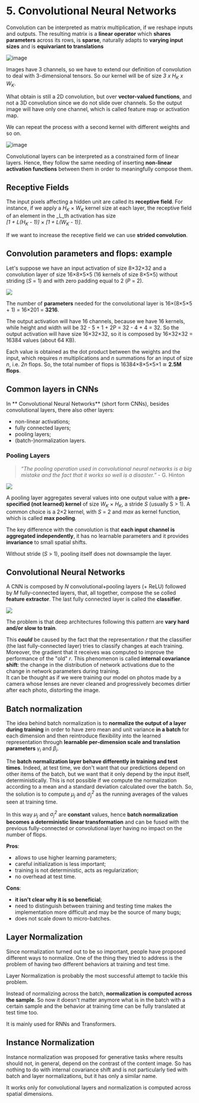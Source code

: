 # 5. Convolutional Neural Networks

Convolution can be interpreted as matrix multiplication, if we reshape inputs and outputs. The resulting matrix is a **linear operator** which **shares parameters** across its rows, is **sparse**, naturally adapts to **varying input sizes** and is **equivariant to translations**

![image](assets/markdown-img-paste-20211011122642518.png)

Images have 3 channels, so we have to extend our definition of convolution to deal with 3-dimensional tensors. So our kernel will be of size _3 x H<sub>K</sub> x W<sub>K</sub>_.

What obtain is still a 2D convolution, but over **vector-valued functions**, and not a 3D convolution since we do not slide over channels. So the output image will have only one channel, which is called feature map or activation map.

We can repeat the process with a second kernel with different weights and so on.

![image](assets/markdown-img-paste-20211011123506744.png)

Convolutional layers can be interpreted as a constrained form of linear layers. Hence, they follow the same needing of inserting **non-linear activation functions** between them in order to meaningfully compose them.

## Receptive Fields

The input pixels affecting a hidden unit are called its **receptive field**. For instance, if we apply a _H<sub>K</sub>_ &times; _W<sub>K</sub>_ kernel size at each layer, the receptive field of an element in the _L_th activation has size  
_[1 + L(H<sub>K</sub> - 1)]_ &times; _[1 + L(W<sub>K</sub> - 1)]_.

If we want to increase the receptive field we can use **strided convolution**.

## Convolution parameters and flops: example

Let's suppose we have an input activation of size 8&times;32&times;32 and a convolution layer of size 16&times;8&times;5&times;5 (16 kernels of size 8&times;5&times;5) without striding (_S_ = 1) and with zero padding equal to 2 (_P_ = 2).

![](assets/markdown-img-paste-20211024134352327.png)

The number of **parameters** needed for the convolutional layer is 16&times;(8&times;5&times;5 + 1) = 16&times;201 = **3216**.

The output activation will have 16 channels, because we have 16 kernels, while height and width will be 32 - 5 + 1 + 2P = 32 - 4 + 4 = 32. So the output activation will have size 16&times;32&times;32, so it is composed by 16&times;32&times;32 = 16384 values (about 64 KB).

Each value is obtained as the dot product between the weights and the input, which requires _n_ multiplications and _n_ summations for an input of size _n_, i.e. _2n_ flops. So, the total number of flops is 16384&times;8&times;5&times;5&times;1 &cong; **2.5M flops**.

## Common layers in CNNs

In ** Convolutional Neural Networks** (short form CNNs), besides convolutional layers, there also other layers:
 - non-linear activations;
 - fully connected layers;
 - pooling layers;
 - (batch-)normalization layers.

### Pooling Layers

 > _“The pooling operation
used in convolutional
neural networks is a big
mistake and the fact
that it works so well is a
disaster.”_
> \- G. Hinton

![](assets/markdown-img-paste-20211024135337684.png)

A pooling layer aggregates several values into one output value with a **pre-specified (not learned) kernel** of size _W<sub>K</sub>_ &times; _H<sub>K</sub>_, a stride _S_ (usually S > 1). A common choice is a 2&times;2 kernel, with _S_ = 2 and _max_ as kernel function, which is called **max pooling**.

The key difference with the convolution is that **each input channel is aggregated independently**, it has no learnable parameters and it provides **invariance** to small spatial shifts.

Without stride (_S_ > 1), pooling itself does not downsample the layer.

## Convolutional Neural Networks

A CNN is composed by _N_ convolutional+pooling layers (+ ReLU) followed by _M_ fully-connected layers, that, all together, compose the se colled **feature extractor**. The last fully connected layer is called the **classifier**.

![](assets/markdown-img-paste-20211024141007718.png)

The problem is that deep architectures following this pattern are **vary hard and/or slow to train**.

This _**could**_ be caused by the fact that the representation _r_ that the classifier (the last fully-connected layer) tries to classify changes at each training. Moreover, the gradient that it receives was computed to improve the performance of the "old" _r_. This phenomenon is called **internal covariance shift**: the change in the distribution of network activations due to the change in network parameters during training.  
It can be thought as if we were training our model on photos made by a camera whose lenses are never cleaned and progressively becomes dirtier after each photo, distorting the image.

## Batch normalization

The idea behind batch normalization is to **normalize the output of a layer during training** in order to have zero mean and unit variance **in a batch** for each dimension and then reintroduce flexibility into the learned representation through **learnable per-dimension scale and translation parameters** _&gamma;_<sub>_i_</sub> and _&beta;_<sub>_i_</sub>.

The **batch normalization layer behave differently in training and test times**. Indeed, at test time, we don't want that our predictions depend on other items of the batch, but we want that it only depend by the input itself, deterministically. This is not possible if we compute the normalization according to a mean and a standard deviation calculated over the batch. So, the solution is to compute _&mu;<sub>j</sub>_ and _&sigma;<sub>j</sub><sup>2</sup>_ as the running averages of the values seen at training time.

In this way _&mu;<sub>j</sub>_ and _&sigma;<sub>j</sub><sup>2</sup>_ are **constant** values, hence **batch normalization becomes a deterministic linear transformation** and can be fused with the previous fully-connected or convolutional layer having no impact on the number of flops.

**Pros**:
 - allows to use higher learning parameters;
 - careful initialization is less important;
 - training is not deterministic, acts as regularization;
 - no overhead at test time.

**Cons**:
 - **it isn't clear why it is so beneficial**;
 - need to distinguish between training and testing time makes the implementation more difficult and may be the source of many bugs;
 - does not scale down to micro-batches.

## Layer Normalization

Since normalization turned out to be so important, people have proposed different ways to normalize. One of the thing they tried to address is the problem of having two different behaviors at training and test time.

Layer Normalization is probably the most successful attempt to tackle this problem.

Instead of normalizing across the batch, **normalization is computed across the sample**. So now it doesn't matter anymore what is in the batch with a certain sample and the behavior at training time can be fully translated at test time too.

It is mainly used for RNNs and Transformers.

## Instance Normalization

Instance normalization was proposed for generative tasks where results should not, in general, depend on the contrast of the content image. So has nothing to do with internal covariance shift and is not particularly tied with batch and layer normalizations, but it has only a similar name.

It works only for convolutional layers and normalization is computed across spatial dimensions.

